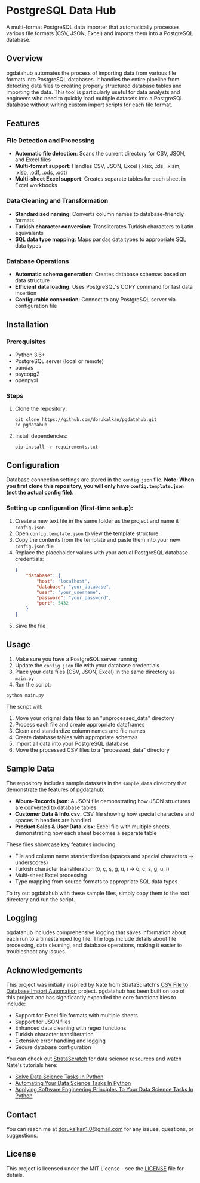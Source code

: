 # PostgreSQL Data Hub

A multi-format PostgreSQL data importer that automatically processes various file formats (CSV, JSON, Excel) and imports them into a PostgreSQL database.

## Overview

pgdatahub automates the process of importing data from various file formats into PostgreSQL databases. It handles the entire pipeline from detecting data files to creating properly structured database tables and importing the data. This tool is particularly useful for data analysts and engineers who need to quickly load multiple datasets into a PostgreSQL database without writing custom import scripts for each file format.

## Features

### File Detection and Processing
- **Automatic file detection**: Scans the current directory for CSV, JSON, and Excel files
- **Multi-format support**: Handles CSV, JSON, Excel (.xlsx, .xls, .xlsm, .xlsb, .odf, .ods, .odt)
- **Multi-sheet Excel support**: Creates separate tables for each sheet in Excel workbooks

### Data Cleaning and Transformation
- **Standardized naming**: Converts column names to database-friendly formats
- **Turkish character conversion**: Transliterates Turkish characters to Latin equivalents
- **SQL data type mapping**: Maps pandas data types to appropriate SQL data types

### Database Operations
- **Automatic schema generation**: Creates database schemas based on data structure
- **Efficient data loading**: Uses PostgreSQL's COPY command for fast data insertion
- **Configurable connection**: Connect to any PostgreSQL server via configuration file

## Installation

### Prerequisites
- Python 3.6+
- PostgreSQL server (local or remote)
- pandas
- psycopg2
- openpyxl

### Steps
1. Clone the repository:
   ```
   git clone https://github.com/dorukalkan/pgdatahub.git
   cd pgdatahub
   ```

2. Install dependencies:
   ```
   pip install -r requirements.txt
   ```

## Configuration

Database connection settings are stored in the `config.json` file. **Note: When you first clone this repository, you will only have `config.template.json` (not the actual config file).**

### Setting up configuration (first-time setup):

1. Create a new text file in the same folder as the project and name it `config.json`
2. Open `config.template.json` to view the template structure
3. Copy the contents from the template and paste them into your new `config.json` file
4. Replace the placeholder values with your actual PostgreSQL database credentials:
   ```json
   {
       "database": {
           "host": "localhost",
           "database": "your_database",
           "user": "your_username",
           "password": "your_password",
           "port": 5432
       }
   }
   ```
5. Save the file

## Usage

1. Make sure you have a PostgreSQL server running
2. Update the `config.json` file with your database credentials
3. Place your data files (CSV, JSON, Excel) in the same directory as `main.py`
4. Run the script:

```
python main.py
```

The script will:
1. Move your original data files to an "unprocessed_data" directory
2. Process each file and create appropriate dataframes
3. Clean and standardize column names and file names
4. Create database tables with appropriate schemas
5. Import all data into your PostgreSQL database
6. Move the processed CSV files to a "processed_data" directory

## Sample Data

The repository includes sample datasets in the `sample_data` directory that demonstrate the features of pgdatahub:

- **Album-Records.json**: A JSON file demonstrating how JSON structures are converted to database tables
- **Customer Data & Info.csv**: CSV file showing how special characters and spaces in headers are handled
- **Product Sales & User Data.xlsx**: Excel file with multiple sheets, demonstrating how each sheet becomes a separate table

These files showcase key features including:
- File and column name standardization (spaces and special characters → underscores)
- Turkish character transliteration (ö, ç, ş, ğ, ü, ı → o, c, s, g, u, i)
- Multi-sheet Excel processing
- Type mapping from source formats to appropriate SQL data types

To try out pgdatahub with these sample files, simply copy them to the root directory and run the script.

## Logging

pgdatahub includes comprehensive logging that saves information about each run to a timestamped log file. The logs include details about file processing, data cleaning, and database operations, making it easier to troubleshoot any issues.

## Acknowledgements

This project was initially inspired by Nate from StrataScratch's [CSV File to Database Import Automation](https://github.com/Strata-Scratch/csv_to_db_automation) project. pgdatahub has been built on top of this project and has significantly expanded the core functionalities to include:

- Support for Excel file formats with multiple sheets 
- Support for JSON files
- Enhanced data cleaning with regex functions
- Turkish character transliteration
- Extensive error handling and logging
- Secure database configuration

You can check out [StrataScratch](https://www.stratascratch.com) for data science resources and watch Nate's tutorials here:
- [Solve Data Science Tasks In Python](https://youtu.be/wqBFgaMgFQA?feature=shared)
- [Automating Your Data Science Tasks In Python](https://youtu.be/TDwy1lSjEZo?feature=shared)
- [Applying Software Engineering Principles To Your Data Science Tasks In Python](https://youtu.be/N0aHeKyNEto?feature=shared)

## Contact

You can reach me at [dorukalkan1.0@gmail.com](mailto:dorukalkan1.0@gmail.com) for any issues, questions, or suggestions.

## License

This project is licensed under the MIT License - see the [LICENSE](https://github.com/dorukalkan/pgdatahub/blob/master/LICENSE) file for details.
